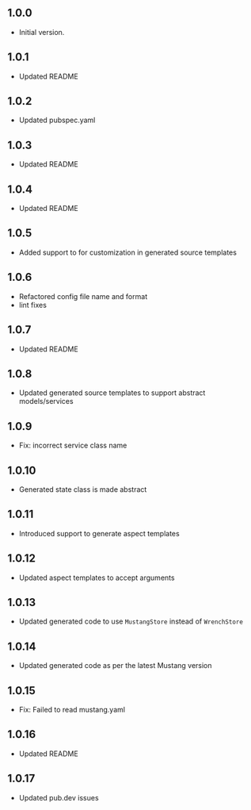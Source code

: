 ## 1.0.0

- Initial version.

## 1.0.1
- Updated README

## 1.0.2
- Updated pubspec.yaml

## 1.0.3
- Updated README

## 1.0.4
- Updated README

## 1.0.5
- Added support to for customization in generated source templates

## 1.0.6
- Refactored config file name and format
- lint fixes

## 1.0.7
- Updated README

## 1.0.8
- Updated generated source templates to support abstract models/services

## 1.0.9
- Fix: incorrect service class name

## 1.0.10
- Generated state class is made abstract

## 1.0.11
- Introduced support to generate aspect templates

## 1.0.12
- Updated aspect templates to accept arguments

## 1.0.13
- Updated generated code to use `MustangStore` instead of `WrenchStore`

## 1.0.14
- Updated generated code as per the latest Mustang version

## 1.0.15
- Fix: Failed to read mustang.yaml

## 1.0.16
- Updated README

## 1.0.17
- Updated pub.dev issues
